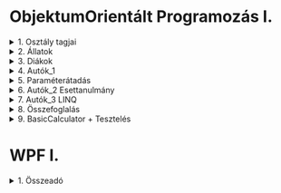 # ObjektumOrientált Programozás I.

<details>
<summary>1. Osztály tagjai</summary>

- Deklaráció
- Példányszintű tagok
  - mező
  - metódus
- Osztályszintű tagok (static)
- Osztály tagjainak elérése
  - private
  - public
  - protected
  - internal
</details>
<details>
<summary>2. Állatok</summary>

- static mező haználata (*)
- Paraméteres konstruktor, destruktor (**)
- ToString újradefiniálása override
- Ellenőrzött adatbevitel billentyűzetről - Kivételkezelés
- Programozási tételek
  - Keresés (null + foreach + break)
  - Kiválogatás
  - Maximumkiválasztás (* + **)
</details>
<details>
<summary>3. Diákok</summary>

- DateTime osztály
- beolvasás file-ból (nem ellenőrzött)
- karakterkódolási hiba megoldása
- this.szuletesiDatum.ToString("yyyy.MM.dd")
- DateTime.Now.Year
- d.szuletesiDatum.Year
- Keresés (Állatok-hoz hasonlóan)
- Maximumkiválasztás (Állatok-hoz hasonlóan)
</details>
<details>
<summary>4. Autók_1</summary>

- C# accessor-ok: getter és szetter metódusok
- Tulajdonságok
- Lambda operátor
- Validációs feltétel
- Automatikus tulajdonság
</details>
<details>
<summary>5. Paraméterátadás</summary>

- Érték szerinti paraméterátadás
  - érték típusú változók
  - referencia típusú változók
- Cím szerinti paraméterátadás
</details>
<details>
<summary>6. Autók_2 Esettanulmány</summary>

- Osztály
  - Tulajdonságok
  - Validációs feltétel -> kivételkezelés
  - Konstruktor
  - ToString
- Beolvasás file-ból
  - Kivételkezelés
- Objektumlista
- Programozási tételek (+ LINQ bevezetés)
  - Átlag
  - Maximumkiválasztás
  - Keresés (null + foreach + break)
  - Rendezés
  - Kiválogatás
    - Szótárba
    - Listába
</details>
<details>
<summary>7. Autók_3 LINQ</summary>

- delegate: névtelen függvény
- lambda kifejezés
- IEnumerable<T> és List<T>
- Aggregáló függvények
- Szűrő és rendező függvények
- Generikus Típusok és Metódusok
- List<T> Specifikus Metódusok
- Láncolás (method chaining)
</details>
<details>
<summary>8. Összefoglalás</summary>

- Elméleti kérdések
- Nasa 1995
- Lézerlövészet
- Témazáró A - Könyvtár
- Témazáró B - Subtitle
</details>
<details>
<summary>9. BasicCalculator + Tesztelés</summary>

- Calculator.cs
- Program.cs
- UnitTest1.cs
</details>

# WPF I.

<details>
<summary>1. Összeadó</summary>

- Calculator.cs

- 
